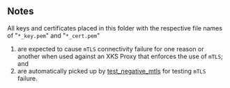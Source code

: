 ## Notes

All keys and certificates placed in this folder with the respective file names of "`*_key.pem`" and "`*_cert.pem`"
1. are expected to cause `mTLS` connectivity failure for one reason or another when used against an XKS Proxy that enforces the use of `mTLS`; and
1. are automatically picked up by [test_negative_mtls](../test_negative_mtls) for testing `mTLS` failure.
